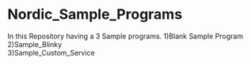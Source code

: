 # Nordic_Sample_Programs
In this Repository having a 3 Sample programs.
1)Blank Sample Program 
2)Sample_Blinky  
3)Sample_Custom_Service

